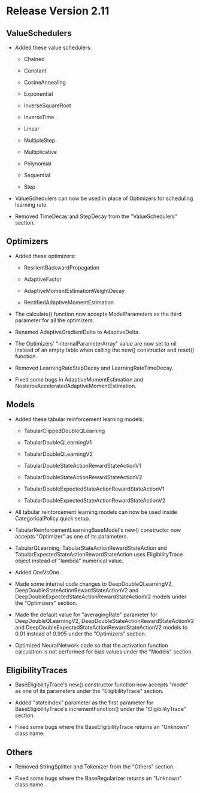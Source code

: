 # Release Version 2.11

## ValueSchedulers

* Added these value schedulers:

	* Chained
	
	* Constant
	
	* CosineAnnealing
	
	* Exponential
	
	* InverseSquareRoot
	
	* InverseTime
	
	* Linear
	
	* MultipleStep
	
	* Multiplicative
	
	* Polynomial
	
	* Sequential

	* Step

* ValueSchedulers can now be used in place of Optimizers for scheduling learning rate.

* Removed TimeDecay and StepDecay from the "ValueSchedulers" section.

## Optimizers

* Added these optimizers:

	* ResilientBackwardPropagation

 	* AdaptiveFactor

	* AdaptiveMomentEstimationWeightDecay

 	* RectifiedAdaptiveMomentEstimation 

* The calculate() function now accepts ModelParameters as the third parameter for all the optimizers.

* Renamed AdaptiveGradientDelta to AdaptiveDelta. 

* The Optimizers' "internalParameterArray" value are now set to nil instead of an empty table when calling the new() constructor and reset() function.

* Removed LearningRateStepDecay and LearningRateTimeDecay.

* Fixed some bugs in AdaptiveMomentEstimation and NesterovAcceleratedAdaptiveMomentEstimation.

## Models

* Added these tabular reinforcement learning models:

	* TabularClippedDoubleQLearning

	* TabularDoubleQLearningV1

	* TabularDoubleQLearningV2

	* TabularDoubleStateActionRewardStateActionV1

	* TabularDoubleStateActionRewardStateActionV2

	* TabularDoubleExpectedStateActionRewardStateActionV1

	* TabularDoubleExpectedStateActionRewardStateActionV2

* All tabular reinforcement learning models can now be used inside CategoricalPolicy quick setup. 

* TabularReinforcementLearningBaseModel's new() constructor now accepts "Optimizer" as one of its parameters.

* TabularQLearning, TabularStateActionRewardStateAction and TabularExpectedStateActionRewardStateAction uses EligibilityTrace object instead of "lambda" numerical value.

* Added OneVsOne.

* Made some internal code changes to DeepDoubleQLearningV2, DeepDoubleStateActionRewardStateActionV2 and DeepDoubleExpectedStateActionRewardStateActionV2 models under the "Optimizers" section.

* Made the default value for "averagingRate" parameter for DeepDoubleQLearningV2, DeepDoubleStateActionRewardStateActionV2 and DeepDoubleExpectedStateActionRewardStateActionV2 models to 0.01 instead of 0.995 under the "Optimizers" section.

* Optimized NeuralNetwork code so that the activation function calculation is not performed for bias values under the "Models" section.

## EligibilityTraces

* BaseEligibilityTrace's new() constructor function now accepts "mode" as one of its parameters under the "EligibilityTrace" section.

* Added "stateIndex" parameter as the first parameter for BaseEligibilityTrace's incrementFunction() under the "EligibilityTrace" section.

* Fixed some bugs where the BaseEligibilityTrace returns an "Unknown" class name.

## Others

* Removed StringSplitter and Tokenizer from the "Others" section.

* Fixed some bugs where the BaseRegularizer returns an "Unknown" class name.
